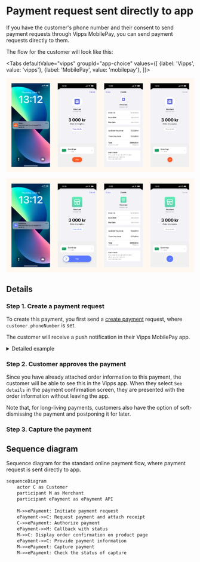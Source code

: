 <!-- START_METADATA
---
title: Vipps MobilePay payment request sent directly to app
sidebar_label: Payment request sent directly to app
sidebar_position: 51
hide_table_of_contents: false
pagination_next: null
pagination_prev: null
---

import ApiSchema from '@theme/ApiSchema';
import Tabs from '@theme/Tabs';
import TabItem from '@theme/TabItem';

import AUTHORIZEPAYMENT from '../_common/_customer_authorizes_epayment.md'
import FULLCAPTURE from '../_common/_full_capture.md'
END_METADATA -->

# Payment request sent directly to app

If you have the customer's phone number and their consent to send payment requests through Vipps MobilePay,
you can send payment requests directly to them.

The flow for the customer will look like this:

<Tabs
defaultValue="vipps"
groupId="app-choice"
values={[
{label: 'Vipps', value: 'vipps'},
{label: 'MobilePay', value: 'mobilepay'},
]}>
<TabItem value="vipps">

![Vipps payment request push flow](images/payment-request-sent-directly-to-app-vipps.png)

</TabItem>
<TabItem value="mobilepay">

![MobilePay payment request push flow](images/payment-request-sent-directly-to-app-mobilepay.png)

</TabItem>
</Tabs>

## Details

### Step 1. Create a payment request

To create this payment, you first send a
[create payment](https://developer.vippsmobilepay.com/api/epayment#tag/CreatePayments) request,
where `customer.phoneNumber` is set.

The customer will receive a push notification in their Vipps MobilePay app.


<details>
<summary>Detailed example</summary>
<div>

Your system can send the payment request by using the
[`createPayment`](https://developer.vippsmobilepay.com/api/epayment#tag/CreatePayments/operation/createPayment)
endpoint.

Set `userFlow` to `PUSH_MESSAGE`. This will send a push directly to the customer.
Attach the receipt simultaneously.

Here is an example HTTP POST:

[`POST:/epayment/v1/payments`](https://developer.vippsmobilepay.com/api/epayment#tag/CreatePayments/operation/createPayment)

With body:

```json
{
  "amount": {
    "value": 300000,
    "currency": "NOK"
  },
  "paymentMethod": {
    "type": "WALLET"
  },
  "customer": {
    "phoneNumber": 4791234567
  },
  "receipt":{
    "orderLines": [
      {
        "name": "Accident insurance",
        "id": "12345",
        "totalAmount": 150000,
        "totalAmountExcludingTax": 112500,
        "totalTaxAmount": 37500,
        "taxPercentage": 25,
      },
      {
        "name": "Travel insurance",
        "id": "12345",
        "totalAmount": 150000,
        "totalAmountExcludingTax": 112500,
        "totalTaxAmount": 37500,
        "taxPercentage": 25,
      },
    ],
    "bottomLine": {
      "currency": "NOK",
    },
   "receiptNumber": "0527013501"
  },
  "reference": 2486791679658155992,
  "userFlow": "PUSH_MESSAGE",
  "returnUrl": "http://example.com/redirect?reference=2486791679658155992",
  "paymentDescription": "Spendings"
}
```

</div>
</details>

### Step 2. Customer approves the payment

<AUTHORIZEPAYMENT />

Since you have already attached order information to this payment, the customer will be able to see this in the Vipps app.
When they select `See details` in the payment confirmation screen, they are presented with the order information without leaving the app.

Note that, for long-living payments, customers also have the option of soft-dismissing the payment and postponing it for later.

### Step 3. Capture the payment

<FULLCAPTURE />

## Sequence diagram

Sequence diagram for the standard online payment flow, where payment request is sent directly to app.

``` mermaid
sequenceDiagram
    actor C as Customer
    participant M as Merchant
    participant ePayment as ePayment API

    M->>ePayment: Initiate payment request
    ePayment->>C: Request payment and attach receipt
    C->>ePayment: Authorize payment
    ePayment->>M: Callback with status
    M->>C: Display order confirmation on product page
    ePayment->>C: Provide payment information
    M->>ePayment: Capture payment 
    M->>ePayment: Check the status of capture
```
